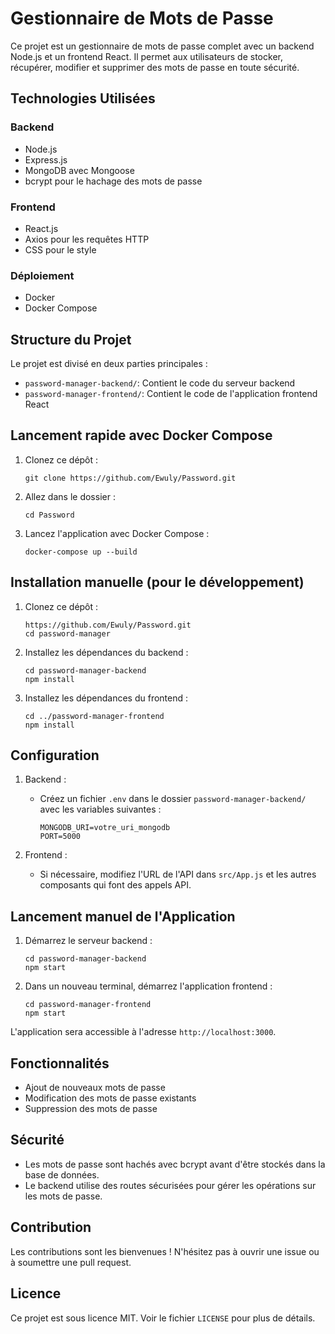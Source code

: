 # Gestionnaire de Mots de Passe

Ce projet est un gestionnaire de mots de passe complet avec un backend Node.js et un frontend React. Il permet aux utilisateurs de stocker, récupérer, modifier et supprimer des mots de passe en toute sécurité.

## Technologies Utilisées

### Backend
- Node.js
- Express.js
- MongoDB avec Mongoose
- bcrypt pour le hachage des mots de passe

### Frontend
- React.js
- Axios pour les requêtes HTTP
- CSS pour le style

### Déploiement
- Docker
- Docker Compose

## Structure du Projet

Le projet est divisé en deux parties principales :

- `password-manager-backend/`: Contient le code du serveur backend
- `password-manager-frontend/`: Contient le code de l'application frontend React

## Lancement rapide avec Docker Compose

1. Clonez ce dépôt :
   ```
   git clone https://github.com/Ewuly/Password.git
   ```
   
2. Allez dans le dossier :
   ```
   cd Password
   ```
   
3. Lancez l'application avec Docker Compose :
   ```
   docker-compose up --build
   ```

## Installation manuelle (pour le développement)

1. Clonez ce dépôt :
   ```
   https://github.com/Ewuly/Password.git
   cd password-manager
   ```

2. Installez les dépendances du backend :
   ```
   cd password-manager-backend
   npm install
   ```

3. Installez les dépendances du frontend :
   ```
   cd ../password-manager-frontend
   npm install
   ```

## Configuration

1. Backend :
   - Créez un fichier `.env` dans le dossier `password-manager-backend/` avec les variables suivantes :
     ```
     MONGODB_URI=votre_uri_mongodb
     PORT=5000
     ```

2. Frontend :
   - Si nécessaire, modifiez l'URL de l'API dans `src/App.js` et les autres composants qui font des appels API.

## Lancement manuel de l'Application

1. Démarrez le serveur backend :
   ```
   cd password-manager-backend
   npm start
   ```

2. Dans un nouveau terminal, démarrez l'application frontend :
   ```
   cd password-manager-frontend
   npm start
   ```

L'application sera accessible à l'adresse `http://localhost:3000`.

## Fonctionnalités

- Ajout de nouveaux mots de passe
- Modification des mots de passe existants
- Suppression des mots de passe

## Sécurité

- Les mots de passe sont hachés avec bcrypt avant d'être stockés dans la base de données.
- Le backend utilise des routes sécurisées pour gérer les opérations sur les mots de passe.

## Contribution

Les contributions sont les bienvenues ! N'hésitez pas à ouvrir une issue ou à soumettre une pull request.

## Licence

Ce projet est sous licence MIT. Voir le fichier `LICENSE` pour plus de détails.
